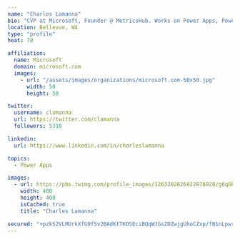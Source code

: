 ```yaml
---
name: "Charles Lamanna"
bio: "CVP at Microsoft, Founder @ MetricsHub. Works on Power Apps, Power Automate, Power Virtual Agent, Common Data Service and Dynamics 365."
location: Bellevue, WA
type: "profile"
heat: 78

affiliation:
  name: Microsoft
  domain: microsoft.com
  images:
    - url: "/assets/images/organizations/microsoft.com-50x50.jpg"
      width: 50
      height: 50

twitter:
  username: clamanna
  url: https://twitter.com/clamanna
  followers: 5318

linkedin:
  url: https://www.linkedin.com/in/charleslamanna

topics:
  - Power Apps

images:
  - url: https://pbs.twimg.com/profile_images/1263202626922876928/g6qGbHZ-_400x400.jpg
    width: 400
    height: 400
    isCached: true
    title: "Charles Lamanna"

secured: "+pzkS2VLMUrkXfG0fSv2BAdKtTKOSEciBQqWJGsZDZwjgUhoCZxp/fB1nLpwrKdfBc6TRYA8iWd2ofdwthUZxIwKbmc9JytlqBXbVkSZpcQl0pSzK0I7igE7iuy9V+KR3iJODZ7sOPrnwgiW3OoEPpfDxkxggnlEk717IoGEmRMtVbtbIu3GzHeaQ382R+AqLgJ9PzFeICbsH0MSLkppvblcnuypfuEtGwIpE0XC1vRgj2fPbwrsoyUomhAP6ITdV14I7axYWdDZa/ycuOYkOIeYWGF+8aae+/ahusq8zJQb/Z9npdEYO32M8m+TKavv8vHYz3GeQzfVQC/gI3xb3Rfqh5KstBu8HnMqd4iRrZjHzcxpxzE4lFNxKD3pVyc5+o/epv/9cXRYvy6CRRVJvj+xD2gJCeTKKPRPg9OgLK0=;NUCrfpioPRHf8AckSG2l4w=="
---
```


